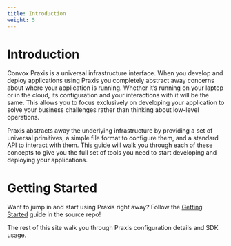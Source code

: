 ```yaml
---
title: Introduction
weight: 5
---
```


# Introduction

Convox Praxis is a universal infrastructure interface. When you develop and deploy applications using Praxis you completely abstract away concerns about where your application is running. Whether it’s running on your laptop or in the cloud, its configuration and your interactions with it will be the same. This allows you to focus exclusively on developing your application to solve your business challenges rather than thinking about low-level operations.

Praxis abstracts away the underlying infrastructure by providing a set of universal primitives, a simple file format to configure them, and a standard API to interact with them. This guide will walk you through each of these concepts to give you the full set of tools you need to start developing and deploying your applications.

# Getting Started

Want to jump in and start using Praxis right away? Follow the [Getting Started](https://github.com/convox/praxis/blob/master/docs/getting-started-local.md) guide in the source repo!

The rest of this site walk you through Praxis configuration details and SDK usage.
